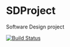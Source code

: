 # SDProject
Software Design project

[![Build Status](https://travis-ci.org/NicMMuir/SDProject.svg?branch=master)](https://travis-ci.org/NicMMuir/SDProject)
